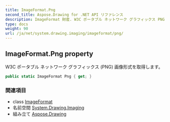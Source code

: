 ```yaml
---
title: ImageFormat.Png
second_title: Aspose.Drawing for .NET API リファレンス
description: ImageFormat 財産. W3C ポータブル ネットワーク グラフィックス PNG 画像形式を取得します
type: docs
weight: 90
url: /ja/net/system.drawing.imaging/imageformat/png/
---
```

## ImageFormat.Png property

W3C ポータブル ネットワーク グラフィックス (PNG) 画像形式を取得します。

```csharp
public static ImageFormat Png { get; }
```

### 関連項目

* class [ImageFormat](../)
* 名前空間 [System.Drawing.Imaging](../../imageformat/)
* 組み立て [Aspose.Drawing](../../../)



